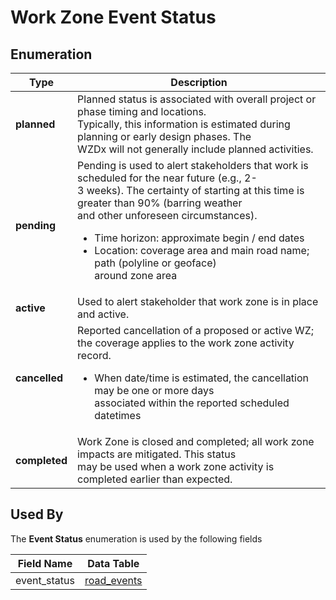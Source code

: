 # Work Zone Event Status

## Enumeration
Type | Description
--- | ---
**planned** | Planned status is associated with overall project or phase timing and locations.<br>Typically, this information is estimated during planning or early design phases. The<br>WZDx will not generally include planned activities.
**pending** | Pending is used to alert stakeholders that work is scheduled for the near future (e.g., 2-<br>3 weeks). The certainty of starting at this time is greater than 90% (barring weather<br>and other unforeseen circumstances).<ul><li>Time horizon: approximate begin / end dates</li><li>Location: coverage area and main road name; path (polyline or geoface)<br>around zone area</li></ul>
**active** | Used to alert stakeholder that work zone is in place and active.   
**cancelled** | Reported cancellation of a proposed or active WZ; the coverage applies to the work zone activity record.<ul><li>When date/time is estimated, the cancellation may be one or more days<br>associated within the reported scheduled datetimes</li></ul>
**completed** | Work Zone is closed and completed; all work zone impacts are mitigated. This status<br>may be used when a work zone activity is completed earlier than expected.

## Used By
The **Event Status** enumeration is used by the following fields

Field Name | Data Table
--- | ---
event_status | [road_events](/feed-content/data-tables/road_events.md)
